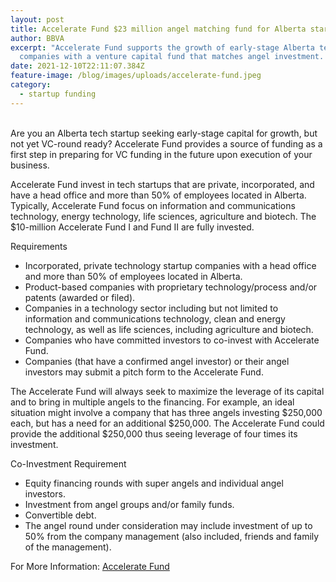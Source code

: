 ```yaml
---
layout: post
title: Accelerate Fund $23 million angel matching fund for Alberta startups.
author: BBVA
excerpt: "Accelerate Fund supports the growth of early-stage Alberta technology
  companies with a venture capital fund that matches angel investment. "
date: 2021-12-10T22:11:07.384Z
feature-image: /blog/images/uploads/accelerate-fund.jpeg
category:
  - startup funding
---
```

\
Are you an Alberta tech startup seeking early-stage capital for growth, but not yet VC-round ready? Accelerate Fund provides a source of funding as a first step in preparing for VC funding in the future upon execution of your business.

Accelerate Fund invest in tech startups that are private, incorporated, and have a head office and more than 50% of employees located in Alberta. Typically, Accelerate Fund focus on information and communications technology, energy technology, life sciences, agriculture and biotech. The $10-million Accelerate Fund I and Fund II are fully invested.

Requirements

* Incorporated, private technology startup companies with a head office and more than 50% of employees located in Alberta.
* Product-based companies with proprietary technology/process and/or patents (awarded or filed).
* Companies in a technology sector including but not limited to information and communications technology, clean and energy technology, as well as life sciences, including agriculture and biotech.
* Companies who have committed investors to co-invest with Accelerate Fund.
* Companies (that have a confirmed angel investor) or their angel investors may submit a pitch form to the Accelerate Fund.



The Accelerate Fund will always seek to maximize the leverage of its capital and to bring in multiple angels to the financing. For example, an ideal situation might involve a company that has three angels investing $250,000 each, but has a need for an additional $250,000. The Accelerate Fund could provide the additional $250,000 thus seeing leverage of four times its investment.



Co-Investment Requirement

* Equity financing rounds with super angels and individual angel investors.
* Investment from angel groups and/or family funds.
* Convertible debt.
* The angel round under consideration may include investment of up to 50% from the company management (also included, friends and family of the management).



For More Information:  [Accelerate Fund](https://acceleratefund.ca/)